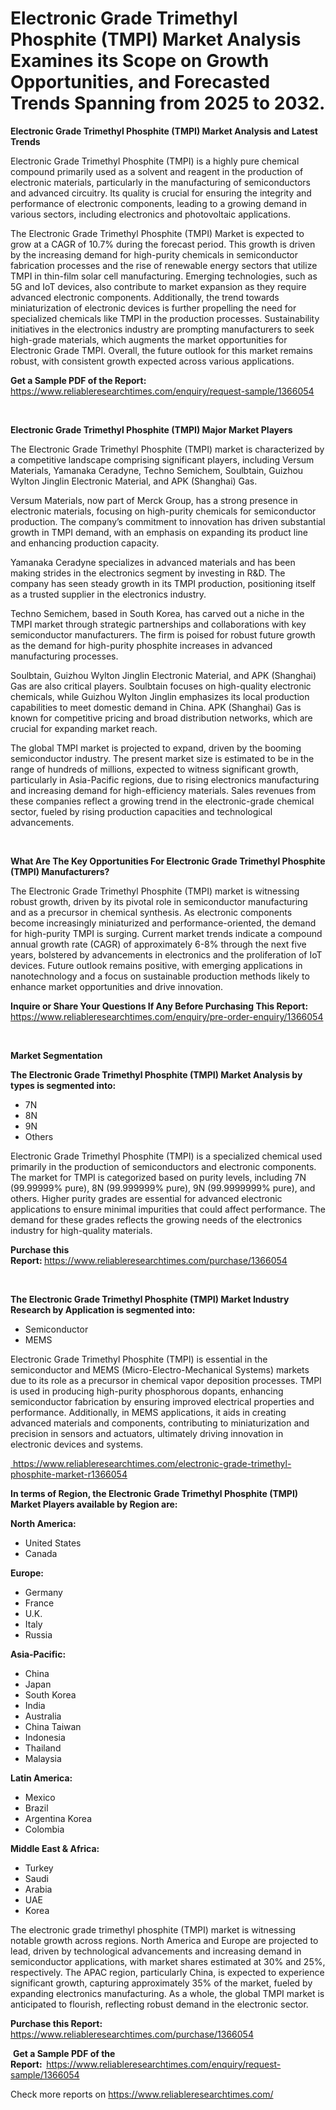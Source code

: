 <p><h1>Electronic Grade Trimethyl Phosphite (TMPI) Market Analysis Examines its Scope on Growth Opportunities, and Forecasted Trends Spanning from 2025 to 2032.</h1></p><p><strong>Electronic Grade Trimethyl Phosphite (TMPI) Market Analysis and Latest Trends</strong></p>
<p><p>Electronic Grade Trimethyl Phosphite (TMPI) is a highly pure chemical compound primarily used as a solvent and reagent in the production of electronic materials, particularly in the manufacturing of semiconductors and advanced circuitry. Its quality is crucial for ensuring the integrity and performance of electronic components, leading to a growing demand in various sectors, including electronics and photovoltaic applications.</p><p>The Electronic Grade Trimethyl Phosphite (TMPI) Market is expected to grow at a CAGR of 10.7% during the forecast period. This growth is driven by the increasing demand for high-purity chemicals in semiconductor fabrication processes and the rise of renewable energy sectors that utilize TMPI in thin-film solar cell manufacturing. Emerging technologies, such as 5G and IoT devices, also contribute to market expansion as they require advanced electronic components. Additionally, the trend towards miniaturization of electronic devices is further propelling the need for specialized chemicals like TMPI in the production processes. Sustainability initiatives in the electronics industry are prompting manufacturers to seek high-grade materials, which augments the market opportunities for Electronic Grade TMPI. Overall, the future outlook for this market remains robust, with consistent growth expected across various applications.</p></p>
<p><strong>Get a Sample PDF of the Report:&nbsp;</strong> <a href="https://www.reliableresearchtimes.com/enquiry/request-sample/1366054?utm_campaign=3054&utm_medium=2&utm_source=Github&utm_content=ia&utm_term=02042025&utm_id=electronic-grade-trimethyl-phosphite-tmpi">https://www.reliableresearchtimes.com/enquiry/request-sample/1366054</a></p>
<p>&nbsp;</p>
<p><strong>Electronic Grade Trimethyl Phosphite (TMPI) Major Market Players</strong></p>
<p><p>The Electronic Grade Trimethyl Phosphite (TMPI) market is characterized by a competitive landscape comprising significant players, including Versum Materials, Yamanaka Ceradyne, Techno Semichem, Soulbtain, Guizhou Wylton Jinglin Electronic Material, and APK (Shanghai) Gas.</p><p>Versum Materials, now part of Merck Group, has a strong presence in electronic materials, focusing on high-purity chemicals for semiconductor production. The company’s commitment to innovation has driven substantial growth in TMPI demand, with an emphasis on expanding its product line and enhancing production capacity. </p><p>Yamanaka Ceradyne specializes in advanced materials and has been making strides in the electronics segment by investing in R&D. The company has seen steady growth in its TMPI production, positioning itself as a trusted supplier in the electronics industry.</p><p>Techno Semichem, based in South Korea, has carved out a niche in the TMPI market through strategic partnerships and collaborations with key semiconductor manufacturers. The firm is poised for robust future growth as the demand for high-purity phosphite increases in advanced manufacturing processes.</p><p>Soulbtain, Guizhou Wylton Jinglin Electronic Material, and APK (Shanghai) Gas are also critical players. Soulbtain focuses on high-quality electronic chemicals, while Guizhou Wylton Jinglin emphasizes its local production capabilities to meet domestic demand in China. APK (Shanghai) Gas is known for competitive pricing and broad distribution networks, which are crucial for expanding market reach.</p><p>The global TMPI market is projected to expand, driven by the booming semiconductor industry. The present market size is estimated to be in the range of hundreds of millions, expected to witness significant growth, particularly in Asia-Pacific regions, due to rising electronics manufacturing and increasing demand for high-efficiency materials. Sales revenues from these companies reflect a growing trend in the electronic-grade chemical sector, fueled by rising production capacities and technological advancements.</p></p>
<p>&nbsp;</p>
<p><strong>What Are The Key Opportunities For Electronic Grade Trimethyl Phosphite (TMPI) Manufacturers?</strong></p>
<p><p>The Electronic Grade Trimethyl Phosphite (TMPI) market is witnessing robust growth, driven by its pivotal role in semiconductor manufacturing and as a precursor in chemical synthesis. As electronic components become increasingly miniaturized and performance-oriented, the demand for high-purity TMPI is surging. Current market trends indicate a compound annual growth rate (CAGR) of approximately 6-8% through the next five years, bolstered by advancements in electronics and the proliferation of IoT devices. Future outlook remains positive, with emerging applications in nanotechnology and a focus on sustainable production methods likely to enhance market opportunities and drive innovation.</p></p>
<p><strong>Inquire or Share Your Questions If Any Before Purchasing This Report:</strong> <a href="https://www.reliableresearchtimes.com/enquiry/pre-order-enquiry/1366054?utm_campaign=3054&utm_medium=2&utm_source=Github&utm_content=ia&utm_term=02042025&utm_id=electronic-grade-trimethyl-phosphite-tmpi">https://www.reliableresearchtimes.com/enquiry/pre-order-enquiry/1366054</a></p>
<p>&nbsp;</p>
<p><strong>Market Segmentation</strong></p>
<p><strong>The Electronic Grade Trimethyl Phosphite (TMPI) Market Analysis by types is segmented into:</strong></p>
<p><ul><li>7N</li><li>8N</li><li>9N</li><li>Others</li></ul></p>
<p><p>Electronic Grade Trimethyl Phosphite (TMPI) is a specialized chemical used primarily in the production of semiconductors and electronic components. The market for TMPI is categorized based on purity levels, including 7N (99.99999% pure), 8N (99.999999% pure), 9N (99.9999999% pure), and others. Higher purity grades are essential for advanced electronic applications to ensure minimal impurities that could affect performance. The demand for these grades reflects the growing needs of the electronics industry for high-quality materials.</p></p>
<p><strong>Purchase this Report:&nbsp;</strong><a href="https://www.reliableresearchtimes.com/purchase/1366054?utm_campaign=3054&utm_medium=2&utm_source=Github&utm_content=ia&utm_term=02042025&utm_id=electronic-grade-trimethyl-phosphite-tmpi">https://www.reliableresearchtimes.com/purchase/1366054</a></p>
<p>&nbsp;</p>
<p><strong>The Electronic Grade Trimethyl Phosphite (TMPI) Market Industry Research by Application is segmented into:</strong></p>
<p><ul><li>Semiconductor</li><li>MEMS</li></ul></p>
<p><p>Electronic Grade Trimethyl Phosphite (TMPI) is essential in the semiconductor and MEMS (Micro-Electro-Mechanical Systems) markets due to its role as a precursor in chemical vapor deposition processes. TMPI is used in producing high-purity phosphorous dopants, enhancing semiconductor fabrication by ensuring improved electrical properties and performance. Additionally, in MEMS applications, it aids in creating advanced materials and components, contributing to miniaturization and precision in sensors and actuators, ultimately driving innovation in electronic devices and systems.</p></p>
<p><a href="https://www.reliableresearchtimes.com/electronic-grade-trimethyl-phosphite-market-r1366054?utm_campaign=3054&utm_medium=2&utm_source=Github&utm_content=ia&utm_term=02042025&utm_id=electronic-grade-trimethyl-phosphite-tmpi">&nbsp;https://www.reliableresearchtimes.com/electronic-grade-trimethyl-phosphite-market-r1366054</a></p>
<p><strong>In terms of Region, the Electronic Grade Trimethyl Phosphite (TMPI) Market Players available by Region are:</strong></p>
<p>
    <p> <strong> North America: </strong>
        <ul>
            <li>United States</li>
            <li>Canada</li>
        </ul>
        </p> 
    <p> <strong> Europe: </strong>
        <ul>
            <li>Germany</li>
            <li>France</li>
            <li>U.K.</li>
            <li>Italy</li>
            <li>Russia</li>
        </ul>
        </p> 
    <p> <strong> Asia-Pacific: </strong>
        <ul>
            <li>China</li>
            <li>Japan</li>
            <li>South Korea</li>
            <li>India</li>
            <li>Australia</li>
            <li>China Taiwan</li>
            <li>Indonesia</li>
            <li>Thailand</li>
            <li>Malaysia</li>
        </ul>
        </p> 
    <p> <strong> Latin America: </strong>
        <ul>
            <li>Mexico</li>
            <li>Brazil</li>
            <li>Argentina Korea</li>
            <li>Colombia</li>
        </ul>
        </p> 
    <p> <strong> Middle East & Africa: </strong>
        <ul>
            <li>Turkey</li>
            <li>Saudi</li>
            <li>Arabia</li>
            <li>UAE</li>
            <li>Korea</li>
        </ul>
    </p>
    </p>
<p><p>The electronic grade trimethyl phosphite (TMPI) market is witnessing notable growth across regions. North America and Europe are projected to lead, driven by technological advancements and increasing demand in semiconductor applications, with market shares estimated at 30% and 25%, respectively. The APAC region, particularly China, is expected to experience significant growth, capturing approximately 35% of the market, fueled by expanding electronics manufacturing. As a whole, the global TMPI market is anticipated to flourish, reflecting robust demand in the electronic sector.</p></p>
<p><strong>Purchase this Report: </strong><a href="https://www.reliableresearchtimes.com/purchase/1366054?utm_campaign=3054&utm_medium=2&utm_source=Github&utm_content=ia&utm_term=02042025&utm_id=electronic-grade-trimethyl-phosphite-tmpi">https://www.reliableresearchtimes.com/purchase/1366054</a></p>
<p>&nbsp;<strong>Get a Sample PDF of the Report:&nbsp;&nbsp;</strong><a href="https://www.reliableresearchtimes.com/enquiry/request-sample/1366054?utm_campaign=3054&utm_medium=2&utm_source=Github&utm_content=ia&utm_term=02042025&utm_id=electronic-grade-trimethyl-phosphite-tmpi">https://www.reliableresearchtimes.com/enquiry/request-sample/1366054</a></p>
<p><strong></strong></p>
<p>Check more reports on <a href="https://www.reliableresearchtimes.com/?utm_campaign=3054&utm_medium=2&utm_source=Github&utm_content=ia&utm_term=02042025&utm_id=electronic-grade-trimethyl-phosphite-tmpi">https://www.reliableresearchtimes.com/</a></p>